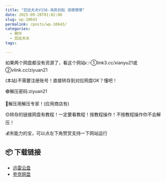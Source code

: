 ```yaml
---
title: "昆廷夫夫V156-海島划船 浪裡壞壞"
date: 2025-09-28T01:02:00
slug: wp-10643
permalink: /posts/wp-10643/
categories:
  - 精华
  - 昆廷夫夫
tags:

---
```


如果两个网盘都没有资源了，看这个网站👉①link3.cc/xianyu21或②vlink.cc/ziyuan21

(本站)不需要注册账号！直接转存到对应网盘OK？懂吧！

🟢解压密码:ziyuan21

🔵解压用解压专家！(应用商店有)

🟡转存的链接网盘有教程！一定要看教程！按教程操作！不按教程操作你不会解压！

💰🈶能力的宝，可以点左下角赞赏支持一下网站运行

## 📦 下载链接
- [迅雷云盘](https://blziyuan21.com/pay-download/10643?key=887128089b&down_id=0)
- [夸克网盘](https://blziyuan21.com/pay-download/10643?key=887128089b&down_id=1)

